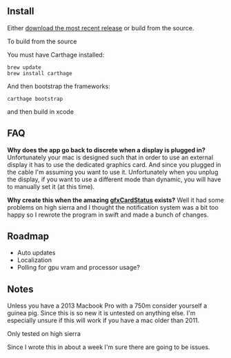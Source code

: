 ## Install

Either [download the most recent release](https://codyschrank.github.io/gSwitch/) or build from the source.

To build from the source

You must have Carthage installed:

```
brew update
brew install carthage
```

And then bootstrap the frameworks:

```
carthage bootstrap
```

and then build in xcode

## FAQ

**Why does the app go back to discrete when a display is plugged in?** Unfortunately your mac is designed such that in order to use an external display it has to use the dedicated graphics card. And since you plugged in the cable I'm assuming you want to use it. Unfortunately when you unplug the display, if you want to use a different mode than dynamic, you will have to manually set it (at this time).

**Why create this when the amazing [gfxCardStatus](https://github.com/codykrieger/gfxCardStatus) exists?** Well it had some problems on high sierra and I thought the notification system was a bit too happy so I rewrote the program in swift and made a bunch of changes.

## Roadmap

*   Auto updates
*   Localization
*   Polling for gpu vram and processor usage?

## Notes

Unless you have a 2013 Macbook Pro with a 750m consider yourself a guinea pig. Since this is so new it is untested on anything else. I'm especially unsure if this will work if you have a mac older than 2011.

Only tested on high sierra

Since I wrote this in about a week I'm sure there are going to be issues.
